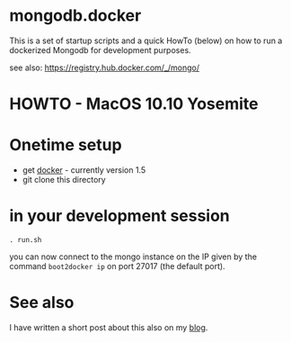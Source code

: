 # mongodb.docker

This is a set of startup scripts and a quick HowTo (below) on how to 
run a dockerized Mongodb for development purposes.

see also: https://registry.hub.docker.com/_/mongo/

# HOWTO - MacOS 10.10 Yosemite

# Onetime setup

- get [docker](https://docs.docker.com/installation/mac/) - currently version 1.5
- git clone this directory

# in your development session

```
. run.sh
```

you can now connect to the mongo instance on the IP given by the command  `boot2docker ip` on port 27017 (the default port).


# See also

I have written a short post about this also on my [blog](http://blog.abarbanell.de/linux/2015/03/22/dockerizing-mongodb-on-macos/?utm_source=github&utm_medium=link&utm_campaign=Mongo-2015-03-22).


